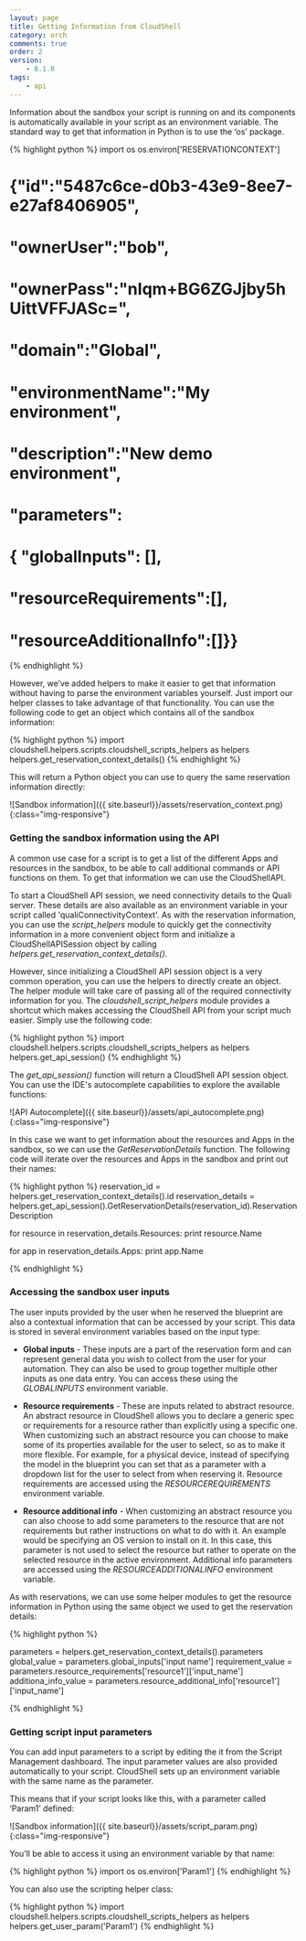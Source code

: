 ```yaml
---
layout: page
title: Getting Information from CloudShell
category: orch
comments: true
order: 2
version: 
    - 8.1.0
tags:
    - api
---
```


Information about the sandbox your script is running on and its components is automatically available in your script
as an environment variable. The standard way to get that information in Python is to use the ‘os’ package.

{% highlight python %}
import os
os.environ['RESERVATIONCONTEXT']
# {"id":"5487c6ce-d0b3-43e9-8ee7-e27af8406905",
#  "ownerUser":"bob",
#  "ownerPass":"nIqm+BG6ZGJjby5hUittVFFJASc=",
#  "domain":"Global",
#  "environmentName":"My environment",
#  "description":"New demo environment",
#  "parameters":
#    { "globalInputs": [],
#      "resourceRequirements":[],
#      "resourceAdditionalInfo":[]}}

{% endhighlight %}

However, we’ve added helpers to make it easier to get that information without having to parse the environment
variables yourself. Just import our helper classes to take advantage of that functionality.
You can use the following code to get an object which contains all of the sandbox information:

{% highlight python %}
import cloudshell.helpers.scripts.cloudshell_scripts_helpers as helpers
helpers.get_reservation_context_details()
{% endhighlight %}

This will return a Python object you can use to query the same reservation information directly:

![Sandbox information]({{ site.baseurl}}/assets/reservation_context.png){:class="img-responsive"}

### Getting the sandbox information using the API

A common use case for a script is to get a list of the different Apps and resources in the sandbox, to be able
to call additional commands or API functions on them. To get that information we can use the CloudShellAPI.

To start a CloudShell API session, we need connectivity details to the Quali server. These details are also available
as an environment variable in your script called 'qualiConnectivityContext'. As with the reservation information,
you can use the _script_helpers_ module to quickly get the connectivity information in a more convenient object form
and initialize a CloudShellAPISession object by calling _helpers.get_reservation_context_details()_.

However, since initializing a CloudShell API session object is a very common operation, you can use the helpers to directly
create an object. The helper module will take care of passing all of the required connectivity information for you.
The _cloudshell_script_helpers_ module provides a shortcut which makes accessing the CloudShell API from your script
much easier. Simply use the following code:

{% highlight python %}
import cloudshell.helpers.scripts.cloudshell_scripts_helpers as helpers
helpers.get_api_session()
{% endhighlight %}

The _get_api_session()_ function will return a CloudShell API session object. You can use the IDE's autocomplete capabilities
to explore the available functions:

![API Autocomplete]({{ site.baseurl}}/assets/api_autocomplete.png){:class="img-responsive"}

In this case we want to get information about the resources and Apps in the sandbox, so we can use the _GetReservationDetails_
function. The following code will iterate over the resources and Apps in the sandbox and print out their names:

{% highlight python %}
reservation_id = helpers.get_reservation_context_details().id
reservation_details = helpers.get_api_session().GetReservationDetails(reservation_id).ReservationDescription

for resource in reservation_details.Resources:
    print resource.Name

for app in reservation_details.Apps:
    print app.Name

{% endhighlight %}

### Accessing the sandbox user inputs

The user inputs provided by the user when he reserved the blueprint are also a contextual information that can be
accessed by your script. This data is stored in several environment variables based on the input type:

*  **Global inputs** - These inputs are a part of the reservation form and can represent general data you wish to
collect from the user for your automation. They can also be used to group together multiple other inputs as one data entry.
You can access these using the _GLOBALINPUTS_ environment variable.

* **Resource requirements** - These are inputs related to abstract resource. An abstract resource in CloudShell allows you to declare a generic spec or requirements for a resource rather than explicitly using a specific one. When customizing such an abstract resource you can choose to make some of its properties available for the user to select, so as to make it more flexible. For example, for a physical device, instead of specifying the model in the blueprint you can set that as a parameter with a dropdown list for the user to select from when reserving it.
Resource requirements are accessed using the _RESOURCEREQUIREMENTS_ environment variable.

* **Resource additional info** -  When customizing an abstract resource you can also choose to add some parameters to the
resource that are not requirements but rather instructions on what to do with it. An example would be specifying an OS
version to install on it. In this case, this parameter is not used to select the resource but rather to operate on the
selected resource in the active environment. Additional info parameters are accessed using the _RESOURCEADDITIONALINFO_
environment variable.

 As with reservations, we can use some helper modules to get the resource information in Python using the same object we used to get the
 reservation details:  

 {% highlight python %}

parameters = helpers.get_reservation_context_details().parameters
global_value = parameters.global_inputs['input name']
requirement_value = parameters.resource_requirements['resource1']['input_name']
additiona_info_value = parameters.resource_additional_info['resource1']['input_name']

{% endhighlight %}


### Getting script input parameters

You can add input parameters to a script by editing the it from the Script Management dashboard.
The input parameter values are also provided automatically to your script. CloudShell sets up an environment variable with
the same name as the parameter.

This means that if your script looks like this, with a parameter called ‘Param1’ defined:

![Sandbox information]({{ site.baseurl}}/assets/script_param.png){:class="img-responsive"}

You’ll be able to access it using an environment variable by that name:

{% highlight python %}
import os
os.environ['Param1']
{% endhighlight %}

You can also use the scripting helper class:

{% highlight python %}
import cloudshell.helpers.scripts.cloudshell_scripts_helpers as helpers
helpers.get_user_param('Param1')
{% endhighlight %}
